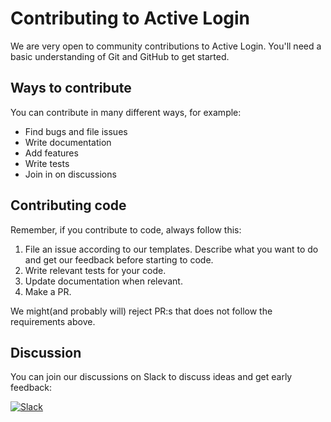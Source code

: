 # Contributing to Active Login

We are very open to community contributions to Active Login.
You'll need a basic understanding of Git and GitHub to get started.

## Ways to contribute 

You can contribute in many different ways, for example:

- Find bugs and file issues
- Write documentation
- Add features
- Write tests
- Join in on discussions

## Contributing code

Remember, if you contribute to code, always follow this:

1. File an issue according to our templates. Describe what you want to do and get our feedback before starting to code.
2. Write relevant tests for your code.
3. Update documentation when relevant.
4. Make a PR.

We might(and probably will) reject PR:s that does not follow the requirements above.

## Discussion

You can join our discussions on Slack to discuss ideas and get early feedback:

[![Slack](https://img.shields.io/badge/slack-@ActiveLogin-yellow.svg?logo=slack)](https://join.slack.com/t/activelogin/shared_invite/enQtODQ0ODYyMTgxMjg0LWJhODhiZmFmODYyMWMzZWEwMjdmYWU2NGRhZmQ0MTg0MzIwNzA2OTM3NTJjOTk2MmE1MzIwMzkzYjllMjAyNzg)
